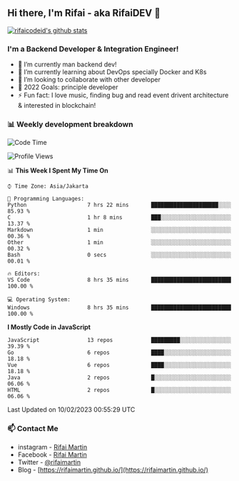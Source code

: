 ## Hi there, I'm Rifai - aka RifaiDEV 👋

[![rifaicodeid's github stats](https://github-readme-stats.vercel.app/api?username=rifaimartin)](https://github.com/rifaimartin/rifaimartin)

### I'm a Backend Developer & Integration Engineer!
- 🔭 I’m currently man backend dev!
- 🌱 I’m currently learning about DevOps specially Docker and K8s
- 👯 I’m looking to collaborate with other developer
- 🥅 2022 Goals: principle developer
- ⚡ Fun fact: I love music, finding bug and read event drivent architecture & interested in blockchain! 

### 📊 Weekly development breakdown

<!--START_SECTION:waka-->
![Code Time](http://img.shields.io/badge/Code%20Time-99%20hrs%2050%20mins-blue)

![Profile Views](http://img.shields.io/badge/Profile%20Views-0-blue)

📊 **This Week I Spent My Time On** 

```text
⌚︎ Time Zone: Asia/Jakarta

💬 Programming Languages: 
Python                   7 hrs 22 mins       █████████████████████░░░░   85.93 % 
C                        1 hr 8 mins         ███░░░░░░░░░░░░░░░░░░░░░░   13.37 % 
Markdown                 1 min               ░░░░░░░░░░░░░░░░░░░░░░░░░   00.36 % 
Other                    1 min               ░░░░░░░░░░░░░░░░░░░░░░░░░   00.32 % 
Bash                     0 secs              ░░░░░░░░░░░░░░░░░░░░░░░░░   00.01 % 

🔥 Editors: 
VS Code                  8 hrs 35 mins       █████████████████████████   100.00 % 

💻 Operating System: 
Windows                  8 hrs 35 mins       █████████████████████████   100.00 % 

```

**I Mostly Code in JavaScript** 

```text
JavaScript               13 repos            █████████░░░░░░░░░░░░░░░░   39.39 % 
Go                       6 repos             ████░░░░░░░░░░░░░░░░░░░░░   18.18 % 
Vue                      6 repos             ████░░░░░░░░░░░░░░░░░░░░░   18.18 % 
Java                     2 repos             █░░░░░░░░░░░░░░░░░░░░░░░░   06.06 % 
HTML                     2 repos             █░░░░░░░░░░░░░░░░░░░░░░░░   06.06 % 

```



 Last Updated on 10/02/2023 00:55:29 UTC
<!--END_SECTION:waka-->

### 📫 Contact Me
- instagram - [Rifai Martin](https://www.instagram.com/rifaimartin/)
- Facebook - [Rifai Martin](https://www.facebook.com/muhammad.rifai.33449138/)
- Twitter - [@rifaimartin](https://twitter.com/rifaimartin)
- Blog - [https://rifaimartin.github.io/](https://rifaimartin.github.io/)
